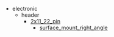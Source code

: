 * electronic
  * header
    * [2x11_22_pin](electronic/header/2x11_22_pin)
      * [surface_mount_right_angle](electronic/header/2x11_22_pin/surface_mount_right_angle)
